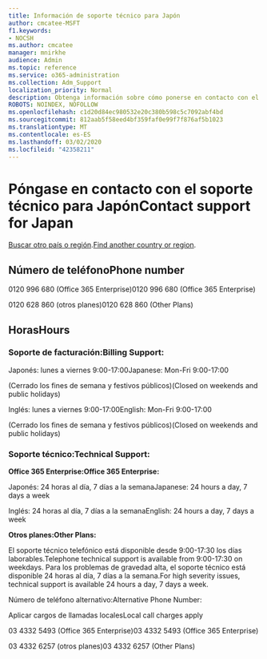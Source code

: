 ```yaml
---
title: Información de soporte técnico para Japón
author: cmcatee-MSFT
f1.keywords:
- NOCSH
ms.author: cmcatee
manager: mnirkhe
audience: Admin
ms.topic: reference
ms.service: o365-administration
ms.collection: Adm_Support
localization_priority: Normal
description: Obtenga información sobre cómo ponerse en contacto con el soporte técnico de su país o región.
ROBOTS: NOINDEX, NOFOLLOW
ms.openlocfilehash: c1d20d84ec980532e20c380b598c5c7092abf4bd
ms.sourcegitcommit: 812aab5f58eed4bf359faf0e99f7f876af5b1023
ms.translationtype: MT
ms.contentlocale: es-ES
ms.lasthandoff: 03/02/2020
ms.locfileid: "42358211"
---
```

# <a name="contact-support-for-japan"></a><span data-ttu-id="2e322-103">Póngase en contacto con el soporte técnico para Japón</span><span class="sxs-lookup"><span data-stu-id="2e322-103">Contact support for Japan</span></span>

<span data-ttu-id="2e322-104">[Buscar otro país o región](../contact-support-for-business-products.md).</span><span class="sxs-lookup"><span data-stu-id="2e322-104">[Find another country or region](../contact-support-for-business-products.md).</span></span>

## <a name="phone-number"></a><span data-ttu-id="2e322-105">Número de teléfono</span><span class="sxs-lookup"><span data-stu-id="2e322-105">Phone number</span></span>
<span data-ttu-id="2e322-106">0120 996 680 (Office 365 Enterprise)</span><span class="sxs-lookup"><span data-stu-id="2e322-106">0120 996 680 (Office 365 Enterprise)</span></span>

<span data-ttu-id="2e322-107">0120 628 860 (otros planes)</span><span class="sxs-lookup"><span data-stu-id="2e322-107">0120 628 860 (Other Plans)</span></span>

## <a name="hours"></a><span data-ttu-id="2e322-108">Horas</span><span class="sxs-lookup"><span data-stu-id="2e322-108">Hours</span></span>
### <a name="billing-support"></a><span data-ttu-id="2e322-109">Soporte de facturación:</span><span class="sxs-lookup"><span data-stu-id="2e322-109">Billing Support:</span></span>

<span data-ttu-id="2e322-110">Japonés: lunes a viernes 9:00-17:00</span><span class="sxs-lookup"><span data-stu-id="2e322-110">Japanese: Mon-Fri 9:00-17:00</span></span>

<span data-ttu-id="2e322-111">(Cerrado los fines de semana y festivos públicos)</span><span class="sxs-lookup"><span data-stu-id="2e322-111">(Closed on weekends and public holidays)</span></span>

<span data-ttu-id="2e322-112">Inglés: lunes a viernes 9:00-17:00</span><span class="sxs-lookup"><span data-stu-id="2e322-112">English: Mon-Fri 9:00-17:00</span></span>

<span data-ttu-id="2e322-113">(Cerrado los fines de semana y festivos públicos)</span><span class="sxs-lookup"><span data-stu-id="2e322-113">(Closed on weekends and public holidays)</span></span>

### <a name="technical-support"></a><span data-ttu-id="2e322-114">Soporte técnico:</span><span class="sxs-lookup"><span data-stu-id="2e322-114">Technical Support:</span></span>

<span data-ttu-id="2e322-115">**Office 365 Enterprise:**</span><span class="sxs-lookup"><span data-stu-id="2e322-115">**Office 365 Enterprise:**</span></span>

<span data-ttu-id="2e322-116">Japonés: 24 horas al día, 7 días a la semana</span><span class="sxs-lookup"><span data-stu-id="2e322-116">Japanese: 24 hours a day, 7 days a week</span></span>

<span data-ttu-id="2e322-117">Inglés: 24 horas al día, 7 días a la semana</span><span class="sxs-lookup"><span data-stu-id="2e322-117">English: 24 hours a day, 7 days a week</span></span>

<span data-ttu-id="2e322-118">**Otros planes:**</span><span class="sxs-lookup"><span data-stu-id="2e322-118">**Other Plans:**</span></span>

<span data-ttu-id="2e322-119">El soporte técnico telefónico está disponible desde 9:00-17:30 los días laborables.</span><span class="sxs-lookup"><span data-stu-id="2e322-119">Telephone technical support is available from 9:00-17:30 on weekdays.</span></span> <span data-ttu-id="2e322-120">Para los problemas de gravedad alta, el soporte técnico está disponible 24 horas al día, 7 días a la semana.</span><span class="sxs-lookup"><span data-stu-id="2e322-120">For high severity issues, technical support is available 24 hours a day, 7 days a week.</span></span>

<span data-ttu-id="2e322-121">Número de teléfono alternativo:</span><span class="sxs-lookup"><span data-stu-id="2e322-121">Alternative Phone Number:</span></span>

<span data-ttu-id="2e322-122">Aplicar cargos de llamadas locales</span><span class="sxs-lookup"><span data-stu-id="2e322-122">Local call charges apply</span></span>

<span data-ttu-id="2e322-123">03 4332 5493 (Office 365 Enterprise)</span><span class="sxs-lookup"><span data-stu-id="2e322-123">03 4332 5493 (Office 365 Enterprise)</span></span>

<span data-ttu-id="2e322-124">03 4332 6257 (otros planes)</span><span class="sxs-lookup"><span data-stu-id="2e322-124">03 4332 6257 (Other Plans)</span></span>
